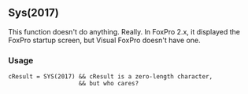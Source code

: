## Sys(2017)

This function doesn't do anything. Really. In FoxPro 2.x, it displayed the FoxPro startup screen, but Visual FoxPro doesn't have one.

### Usage

```foxpro
cResult = SYS(2017) && cResult is a zero-length character,
                    && but who cares?
```